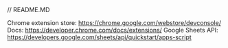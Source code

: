 // README.MD


Chrome extension store: https://chrome.google.com/webstore/devconsole/
Docs: https://developer.chrome.com/docs/extensions/
Google Sheets API: https://developers.google.com/sheets/api/quickstart/apps-script